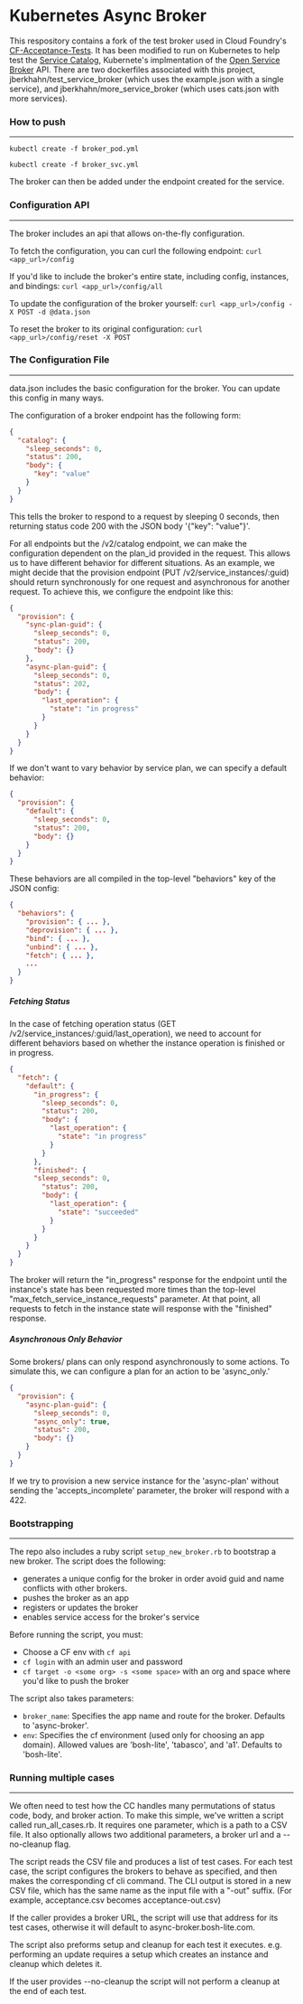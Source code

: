 # Kubernetes Async Broker

This respository contains a fork of the test broker used in Cloud Foundry's [CF-Acceptance-Tests](http://github.com/cloudfoundry/cf-acceptance-tests).
It has been modified to run on Kubernetes to help test the [Service Catalog](http://github.com/kubernetes-incubator/service-catalog), Kubernete's implmentation
of the [Open Service Broker](https://www.openservicebrokerapi.org/) API. There are two dockerfiles associated with this project, jberkhahn/test_service_broker (which uses
the example.json with a single service), and jberkhahn/more_service_broker (which uses cats.json with more services).
### How to push ###
-------------------
`kubectl create -f broker_pod.yml`

`kubectl create -f broker_svc.yml`

The broker can then be added under the endpoint created for the service.



### Configuration API ###
------------------------
The broker includes an api that allows on-the-fly configuration.

To fetch the configuration, you can curl the following endpoint:
`curl <app_url>/config`

If you'd like to include the broker's entire state, including config, instances, and bindings:
`curl <app_url>/config/all`

To update the configuration of the broker yourself:
`curl <app_url>/config -X POST -d @data.json`

To reset the broker to its original configuration:
`curl <app_url>/config/reset -X POST`


### The Configuration File ###
------------------------------
data.json includes the basic configuration for the broker. You can update this config in many ways.

The configuration of a broker endpoint has the following form:
```json
{
  "catalog": {
    "sleep_seconds": 0,
    "status": 200,
    "body": {
      "key": "value"
    }
  }
}
```

This tells the broker to respond to a request by sleeping 0 seconds, then returning status code 200 with the JSON body
'{"key": "value"}'.

For all endpoints but the /v2/catalog endpoint, we can make the configuration dependent on the plan_id provided
in the request. This allows us to have different behavior for different situations. As an example, we might decide
that the provision endpoint (PUT /v2/service_instances/:guid) should return synchronously for one request and asynchronous
for another request. To achieve this, we configure the endpoint like this:
```json
{
  "provision": {
    "sync-plan-guid": {
      "sleep_seconds": 0,
      "status": 200,
      "body": {}
    },
    "async-plan-guid": {
      "sleep_seconds": 0,
      "status": 202,
      "body": {
        "last_operation": {
          "state": "in progress"
        }
      }
    }
  }
}
```

If we don't want to vary behavior by service plan, we can specify a default behavior:
```json
{
  "provision": {
    "default": {
      "sleep_seconds": 0,
      "status": 200,
      "body": {}
    }
  }
}
```

These behaviors are all compiled in the top-level "behaviors" key of the JSON config:

```json
{
  "behaviors": {
    "provision": { ... },
    "deprovision": { ... },
    "bind": { ... },
    "unbind": { ... },
    "fetch": { ... },
    ...
  }
}
```

##### Fetching Status #####

In the case of fetching operation status (GET /v2/service_instances/:guid/last_operation), we need to account for different behaviors
based on whether the instance operation is finished or in progress.

```json
{
  "fetch": {
    "default": {
      "in_progress": {
        "sleep_seconds": 0,
        "status": 200,
        "body": {
          "last_operation": {
            "state": "in progress"
          }
        }
      },
      "finished": {
      "sleep_seconds": 0,
        "status": 200,
        "body": {
          "last_operation": {
            "state": "succeeded"
          }
        }
      }
    }
  }
}
```

The broker will return the "in_progress" response for the endpoint until the instance's state has been requested more
times than the top-level "max_fetch_service_instance_requests" parameter. At that point, all requests to fetch in the
instance state will response with the "finished" response.

##### Asynchronous Only Behavior #####

Some brokers/ plans can only respond asynchronously to some actions. To simulate this, we can configure a plan for an action
to be 'async_only.'

```json
{
  "provision": {
    "async-plan-guid": {
      "sleep_seconds": 0,
      "async_only": true,
      "status": 200,
      "body": {}
    }
  }
}
```

If we try to provision a new service instance for the 'async-plan' without sending the 'accepts_incomplete' parameter,
the broker will respond with a 422.


### Bootstrapping ###
---------------------
The repo also includes a ruby script `setup_new_broker.rb` to bootstrap a new broker. The script does the following:
- generates a unique config for the broker in order avoid guid and name conflicts with other brokers.
- pushes the broker as an app
- registers or updates the broker
- enables service access for the broker's service

Before running the script, you must:
- Choose a CF env with `cf api`
- `cf login` with an admin user and password
- `cf target -o <some org> -s <some space>` with an org and space where you'd like to push the broker

The script also takes parameters:
- `broker_name`: Specifies the app name and route for the broker. Defaults to 'async-broker'.
- `env`: Specifies the cf environment (used only for choosing an app domain). Allowed values are 'bosh-lite',
         'tabasco', and 'a1'. Defaults to 'bosh-lite'.


### Running multiple cases ###
--------------------------
We often need to test how the CC handles many permutations of status code, body, and broker action. To make this simple, we've
written a script called run_all_cases.rb. It requires one parameter, which is a path to a CSV file. It also optionally allows
two additional parameters, a broker url and a --no-cleanup flag.

The script reads the CSV file and produces a list of test cases. For each test case, the script configures the brokers to behave
as specified, and then makes the corresponding cf cli command. The CLI output is stored in a new CSV file, which has the same
name as the input file with a "-out" suffix. (For example, acceptance.csv becomes acceptance-out.csv)

If the caller provides a broker URL, the script will use that address for its test cases, otherwise it will default to 
async-broker.bosh-lite.com.

The script also preforms setup and cleanup for each test it executes. e.g. performing an update requires a setup which
creates an instance and cleanup which deletes it.

If the user provides --no-cleanup the script will not perform a cleanup at the end of each test.


